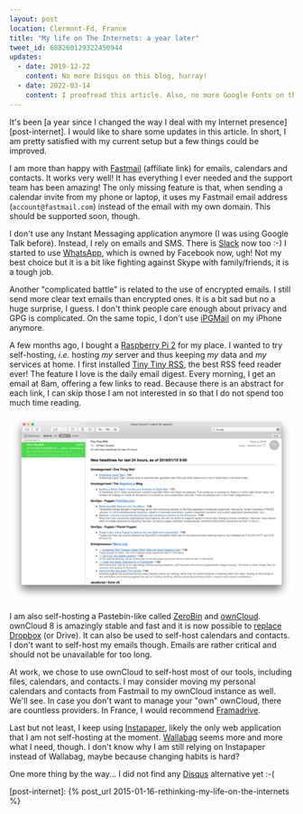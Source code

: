 ```yaml
---
layout: post
location: Clermont-Fd, France
title: "My life on The Internets: a year later"
tweet_id: 688260129322450944
updates:
  - date: 2019-12-22
    content: No more Disqus on this blog, hurray!
  - date: 2022-03-14
    content: I proofread this article. Also, no more Google Fonts on this blog!
---
```


It's been [a year since I changed the way I deal with my Internet
presence][post-internet]. I would like to share some updates in this article.
In short, I am pretty satisfied with my current setup but a few things could
be improved.

I am more than happy with [Fastmail][] (affiliate link) for emails, calendars
and contacts. It works very well! It has everything I ever needed and the
support team has been amazing! The only missing feature is that, when sending
a calendar invite from my phone or laptop, it uses my Fastmail email address
(`account@fastmail.com`) instead of the email with my own domain. This should
be supported soon, though.

I don't use any Instant Messaging application anymore (I was using Google Talk
before). Instead, I rely on emails and SMS. There is [Slack](https://slack.com/)
now too :-) I started to use [WhatsApp](https://www.whatsapp.com/), which is
owned by Facebook now, ugh! Not my best choice but it is a bit like fighting
against Skype with family/friends, it is a tough job.

Another "complicated battle" is related to the use of encrypted emails. I still
send more clear text emails than encrypted ones. It is a bit sad but no a huge
surprise, I guess. I don't think people care enough about privacy and GPG is
complicated. On the same topic, I don't use [iPGMail](https://ipgmail.com/)
on my iPhone anymore.

A few months ago, I bought a [Raspberry Pi 2](https://www.raspberrypi.org/) for
my place. I wanted to try self-hosting, _i.e._ hosting _my_ server and thus
keeping _my_ data and _my_ services at home. I first installed [Tiny Tiny
RSS](https://tt-rss.org/), the best RSS feed reader ever! The feature I love is
the daily email digest. Every morning, I get an email at 8am, offering a few
links to read. Because there is an abstract for each link, I can skip those I am
not interested in so that I do not spend too much time reading.

![An email sent by Tiny Tiny RSS](/images/posts/2016/01/tt-rss.webp)

I am also self-hosting a Pastebin-like called [ZeroBin][] and [ownCloud][].
ownCloud 8 is amazingly stable and fast and it is now possible to [replace
Dropbox][] (or Drive). It can also be used to self-host calendars and contacts.
I don't want to self-host my emails though. Emails are rather critical and
should not be unavailable for too long.

At work, we chose to use ownCloud to self-host most of our tools, including
files, calendars, and contacts. I may consider moving my personal calendars and
contacts from Fastmail to my ownCloud instance as well. We'll see. In case you
don't want to manage your "own" ownCloud, there are countless providers. In
France, I would recommend [Framadrive][].

Last but not least, I keep using [Instapaper](https://www.instapaper.com),
likely the only web application that I am not self-hosting at the moment.
[Wallabag][] seems more and more what I need, though. I don't know why I am
still relying on Instapaper instead of Wallabag, maybe because changing habits
is hard?

One more thing by the way... I did not find any [Disqus][] alternative yet :-(

[framadrive]: https://framadrive.org/
[wallabag]: https://www.wallabag.org/
[owncloud]: https://owncloud.org/
[replace dropbox]: https://twitter.com/couac/status/686325660080562178
[zerobin]: https://github.com/sebsauvage/ZeroBin
[disqus]: https://disqus.com/
[Fastmail]: https://www.fastmail.com/?STKI=13808765
[post-internet]: {% post_url 2015-01-16-rethinking-my-life-on-the-internets %}